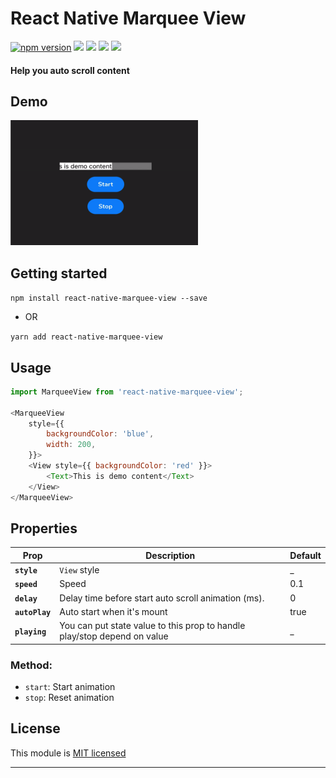 
# React Native Marquee View
[![npm version](https://badge.fury.io/js/react-native-marquee-view.svg)](https://badge.fury.io/js/react-native-marquee-view) ![](https://img.shields.io/github/issues/minhchienwikipedia/react-native-marquee-view.svg) ![](https://img.shields.io/github/forks/minhchienwikipedia/react-native-marquee-view.svg) ![](https://img.shields.io/github/stars/minhchienwikipedia/react-native-marquee-view.svg) ![](https://img.shields.io/github/license/minhchienwikipedia/react-native-marquee-view.svg)
#### Help you auto scroll content

## Demo
<img src="./demo.gif" data-canonical-src="./demo.gif" width="300" height="200" />


## Getting started

`npm install react-native-marquee-view --save`

- OR

`yarn add react-native-marquee-view`

## Usage
```javascript
import MarqueeView from 'react-native-marquee-view';

<MarqueeView
	style={{
		backgroundColor: 'blue',
		width: 200,
	}}>
	<View style={{ backgroundColor: 'red' }}>
		<Text>This is demo content</Text>
	</View>
</MarqueeView>

```

## Properties

| Prop                  | Description                                         | Default |
| --------------------- | --------------------------------------------------- | ------- |
| **`style`**           | `View` style                                        | \_      |
| **`speed`**        	| Speed                         | 0.1     |
| **`delay`**           | Delay time before start auto scroll animation (ms). | 0    |
| **`autoPlay`**        | Auto start when it's mount | true    |
| **`playing`**         | You can put state value to this prop to handle play/stop depend on value | \_    |


### Method:
- `start`: Start animation  
- `stop`: Reset animation




## License

This module is [MIT licensed](./LICENSE)

---
  
